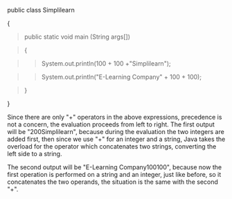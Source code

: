 public class Simplilearn

{

>public static void main (String args\[\])

>{

>>System.out.println(100 + 100 +"Simplilearn\");

>>System.out.println("E-Learning Company\" + 100 + 100);

>}

}

Since there are only \"+\" operators in the above expressions,
precedence is not a concern, the evaluation proceeds from left to right.
The first output will be \"200Simplilearn\", because during the
evaluation the two integers are added first, then since we use "+" for
an integer and a string, Java takes the overload for the operator which
concatenates two strings, converting the left side to a string.

The second output will be \"E-Learning Company100100\", because now the
first operation is performed on a string and an integer, just like
before, so it concatenates the two operands, the situation is the same
with the second "+".